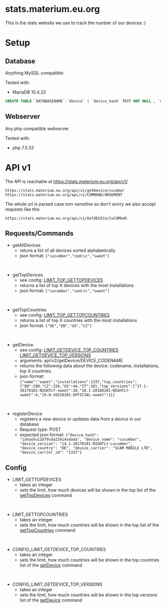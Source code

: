 # stats.materium.eu.org
This is the stats website we use to track the number of our devices :)


# Setup

## Database
Anything MySQL compatible

Tested with:
- MariaDB 10.4.22

```sql
CREATE TABLE `DATABASENAME`.`device` ( `device_hash` TEXT NOT NULL , `device_name` TEXT NOT NULL , `device_version` TEXT NOT NULL , `device_country` TEXT NOT NULL , `device_carrier` TEXT NOT NULL , `device_carrier_id` TEXT NOT NULL , UNIQUE `device_hash` (`device_hash`)) ENGINE = InnoDB;
```

## Webserver
Any php compatible webserver

Tested with:
- php 7.3.33

# API v1
The API is reachable at https://stats.materium.eu.org/api/v1/

```
https://stats.materium.eu.org/api/v1/getDevice/cucmber
https://stats.materium.eu.org/api/v1/COMMAND/ARGUMENT
```

The whole url is parsed case non-sensitive so don't worry we also accept requests like this
```
https://stats.materium.eu.org/api/v1/GeTdEVICe/CuCUMbeR
```

## Requests/Commands

- getAllDevices
    - retuns a list of all devices sorted alphabetically
    - json format: ```["cucumber","cedric","sweet"]```

<br/>

- <a id="COMMAND_V1_GETTOPDEVICES"></a>getTopDevices
    - see config: [LIMIT_TOP_GETTOPDEVICES](#CONFIG_LIMIT_GETTOPDEVICES)
    - returns a list of top X devices with the most installations
    - json format: ```["cucumber","cedric","sweet"]```

<br/>

- <a id="COMMAND_V1_GETTOPCOUNTRIES"></a>getTopCountries
    - see config: [LIMIT_TOP_GETTOPCOUNTRIES](#CONFIG_LIMIT_GETTOPDEVICES)
    - returns a list of top X countries with the most installations
    - json format: ```["DE","EN","US","CZ"]```

<br/>

- <a id="COMMAND_V1_GETDEVICE"></a>getDevice
    - see config: [LIMIT_GETDEVICE_TOP_COUNTRIES](#CONFIG_LIMIT_GETDEVICE_TOP_COUNTRIES) [LIMIT_GETDEVICE_TOP_VERSIONS](#CONFIG_LIMIT_GETDEVICE_TOP_VERSIONS)
    - arguments: api/v2/getDevice/DEVICE_CODENAME
    - returns the following data about the device: codename, installations, top X countries
    - json format: ```{"name":"sweet","installations":1337,"top_countries":{"EN":200,"CZ":159,"US":44,"IT":10},"top_versions":{"17.1-20170101-NIGHTLY-sweet":20,"18.1-20180101-NIGHTLY-sweet":4,"19.0-20220101-OFFICIAL-sweet":1}}```

<br/>

- registerDevice
    - registers a new device or updates data from a device in our database
    - Request type: POST
    - expected json format: ```{"device_hash": "iuhashui2879sda23414sdada", "device_name": "cucumber", "device_version": "14.1-20170101-NIGHTLY-cucumber", "device_country": "DE", "device_carrier": "SCAM MOBILE LTD", "device_carrier_id": "1337"}```

## Config

- <a id="CONFIG_LIMIT_GETTOPDEVICES"></a>LIMIT_GETTOPDEVICES
    - takes an integer
    - sets the limit, how much devices will be shown in the top list of the [getTopDevices](#COMMAND_V1_GETTOPDEVICES) command

<br/>

- <a id="CONFIG_LIMIT_GETTOPCOUNTRIES"></a>LIMIT_GETTOPCOUNTRIES
    - takes an integer
    - sets the limit, how much countries will be shown in the top list of the [getTopCountries](#COMMAND_V1_GETTOPCOUNTRIES) command

<br/>

- <a id="CONFIG_LIMIT_GETDEVICE_TOP_COUNTRIES"></a>CONFIG_LIMIT_GETDEVICE_TOP_COUNTRIES
    - takes an integer
    - sets the limit, how much countries will be shown in the top countries list of the [getDevice](#COMMAND_V1_GETDEVICE) command

<br/>

- <a id="CONFIG_LIMIT_GETDEVICE_TOP_VERSIONS"></a>CONFIG_LIMIT_GETDEVICE_TOP_VERSIONS
    - takes an integer
    - sets the limit, how much countries will be shown in the top versions list of the [getDevice](#COMMAND_V1_GETDEVICE) command
